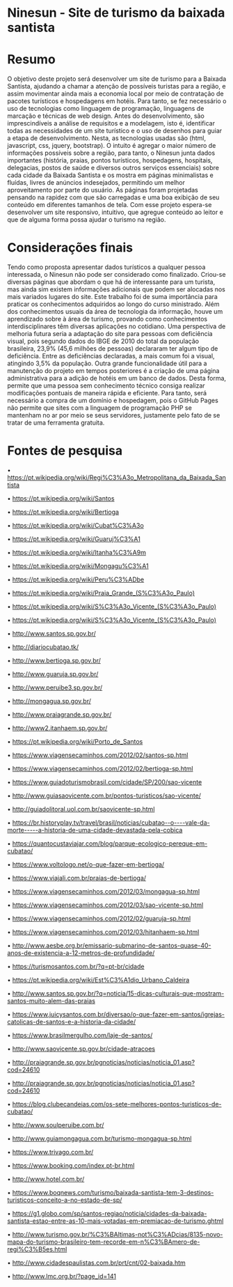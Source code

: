 # Ninesun - Site de turismo da baixada santista


# Resumo
O objetivo deste projeto será desenvolver um site de turismo para a Baixada Santista, ajudando a chamar a atenção de possíveis turistas para a região, e assim movimentar ainda mais a economia local por meio de contratação de pacotes turísticos e hospedagens em hotéis. Para tanto, se fez necessário o uso de tecnologias como linguagem de programação, linguagens de marcação e técnicas de web design. Antes do desenvolvimento, são imprescindíveis a análise de requisitos e a modelagem, isto é, identificar todas as necessidades de um site turístico e o uso de desenhos para guiar a etapa de desenvolvimento. Nesta, as tecnologias usadas são (html, javascript, css, jquery, bootstrap). O intuito é agregar o maior número de informações possíveis sobre a região, para tanto, o Ninesun junta dados importantes (história, praias, pontos turísticos, hospedagens, hospitais, delegacias, postos de saúde e diversos outros serviços essenciais) sobre cada cidade da Baixada Santista e os mostra em páginas minimalistas e fluídas, livres de anúncios indesejados, permitindo um melhor aproveitamento por parte do usuário. As páginas foram projetadas pensando na rapidez com que são carregadas e uma boa exibição de seu conteúdo em diferentes tamanhos de tela. Com esse projeto espera-se desenvolver um site responsivo, intuitivo, que agregue conteúdo ao leitor e que de alguma forma possa ajudar o turismo na região.


# Considerações finais
Tendo como proposta apresentar dados turísticos a qualquer pessoa interessada, o Ninesun não pode ser considerado como finalizado. Criou-se diversas páginas que abordam o que há de interessante para um turista, mas ainda sim existem informações adicionais que podem ser alocadas nos mais variados lugares do site. 
Este trabalho foi de suma importância para praticar os conhecimentos adquiridos ao longo do curso ministrado. Além dos conhecimentos usuais da área de tecnologia da informação, houve um aprendizado sobre à área de turismo, provando como conhecimentos interdisciplinares têm diversas aplicações no cotidiano. 
Uma perspectiva de melhoria futura seria a adaptação do site para pessoas com deficiência visual, pois segundo dados do IBGE de 2010 do total da população brasileira, 23,9% (45,6 milhões de pessoas) declararam ter algum tipo de deficiência. Entre as deficiências declaradas, a mais comum foi a visual, atingindo 3,5% da população.
Outra grande funcionalidade útil para a manutenção do projeto em tempos posteriores é a criação de uma página administrativa para a adição de hotéis em um banco de dados. Desta forma, permite que uma pessoa sem conhecimento técnico consiga realizar modificações pontuais de maneira rápida e eficiente. Para tanto, será necessário a compra de um domínio e hospedagem, pois o GitHub Pages não permite que sites com a linguagem de programação PHP se mantenham no ar por meio se seus servidores, justamente pelo fato de se tratar de uma ferramenta gratuita. 

# Fontes de pesquisa
•	https://pt.wikipedia.org/wiki/Regi%C3%A3o_Metropolitana_da_Baixada_Santista

•	https://pt.wikipedia.org/wiki/Santos

•	https://pt.wikipedia.org/wiki/Bertioga

•	https://pt.wikipedia.org/wiki/Cubat%C3%A3o

•	https://pt.wikipedia.org/wiki/Guaruj%C3%A1

•	https://pt.wikipedia.org/wiki/Itanha%C3%A9m

•	https://pt.wikipedia.org/wiki/Mongagu%C3%A1

•	https://pt.wikipedia.org/wiki/Peru%C3%ADbe

•	https://pt.wikipedia.org/wiki/Praia_Grande_(S%C3%A3o_Paulo)

•	https://pt.wikipedia.org/wiki/S%C3%A3o_Vicente_(S%C3%A3o_Paulo)

•	https://pt.wikipedia.org/wiki/S%C3%A3o_Vicente_(S%C3%A3o_Paulo)

•	http://www.santos.sp.gov.br/

•	http://diariocubatao.tk/ 

•	http://www.bertioga.sp.gov.br/

•	http://www.guaruja.sp.gov.br/

•	http://www.peruibe3.sp.gov.br/

•	http://mongagua.sp.gov.br/

•	http://www.praiagrande.sp.gov.br/

•	http://www2.itanhaem.sp.gov.br/

•	https://pt.wikipedia.org/wiki/Porto_de_Santos

•	https://www.viagensecaminhos.com/2012/02/santos-sp.html

•	https://www.viagensecaminhos.com/2012/02/bertioga-sp.html

•	https://www.guiadoturismobrasil.com/cidade/SP/200/sao-vicente

•	http://www.guiasaovicente.com.br/pontos-turisticos/sao-vicente/

•	http://guiadolitoral.uol.com.br/saovicente-sp.html

•	https://br.historyplay.tv/travel/brasil/noticias/cubatao--o----vale-da-morte-----a-historia-de-uma-cidade-devastada-pela-cobica

•	https://quantocustaviajar.com/blog/parque-ecologico-pereque-em-cubatao/

•	https://www.voltologo.net/o-que-fazer-em-bertioga/

•	https://www.viajali.com.br/praias-de-bertioga/

•	https://www.viagensecaminhos.com/2012/03/mongagua-sp.html

•	https://www.viagensecaminhos.com/2012/03/sao-vicente-sp.html

•	https://www.viagensecaminhos.com/2012/02/guaruja-sp.html

•	https://www.viagensecaminhos.com/2012/03/hitanhaem-sp.html

•	http://www.aesbe.org.br/emissario-submarino-de-santos-quase-40-anos-de-existencia-a-12-metros-de-profundidade/

•	https://turismosantos.com.br/?q=pt-br/cidade

•	https://pt.wikipedia.org/wiki/Est%C3%A1dio_Urbano_Caldeira

•	http://www.santos.sp.gov.br/?q=noticia/15-dicas-culturais-que-mostram-santos-muito-alem-das-praias

•	https://www.juicysantos.com.br/diversao/o-que-fazer-em-santos/igrejas-catolicas-de-santos-e-a-historia-da-cidade/

•	https://www.brasilmergulho.com/laje-de-santos/

•	http://www.saovicente.sp.gov.br/cidade-atracoes

•	http://praiagrande.sp.gov.br/pgnoticias/noticias/noticia_01.asp?cod=24610

•	http://praiagrande.sp.gov.br/pgnoticias/noticias/noticia_01.asp?cod=24610

•	https://blog.clubecandeias.com/os-sete-melhores-pontos-turisticos-de-cubatao/

•	http://www.soulperuibe.com.br/

•	http://www.guiamongagua.com.br/turismo-mongagua-sp.html

•	https://www.trivago.com.br/

•	https://www.booking.com/index.pt-br.html

•	http://www.hotel.com.br/

•	https://www.boqnews.com/turismo/baixada-santista-tem-3-destinos-turisticos-conceito-a-no-estado-de-sp/

•	https://g1.globo.com/sp/santos-regiao/noticia/cidades-da-baixada-santista-estao-entre-as-10-mais-votadas-em-premiacao-de-turismo.ghtml

•	http://www.turismo.gov.br/%C3%BAltimas-not%C3%ADcias/8135-novo-mapa-do-turismo-brasileiro-tem-recorde-em-n%C3%BAmero-de-regi%C3%B5es.html

•	http://www.cidadespaulistas.com.br/prt/cnt/02-baixada.htm

•	http://www.lmc.org.br/?page_id=141


